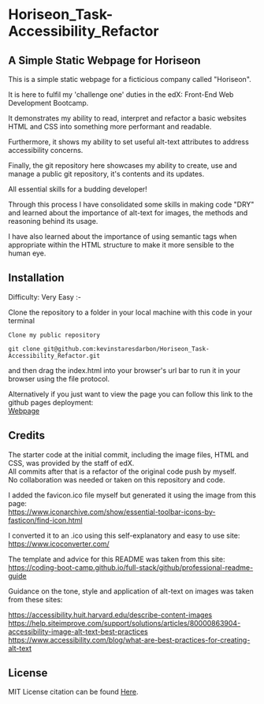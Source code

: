 # Horiseon_Task-Accessibility_Refactor  
  
  
## A Simple Static Webpage for Horiseon  
  
This is a simple static webpage for a ficticious company called "Horiseon".  
  
It is here to fulfil my 'challenge one' duties in the edX: Front-End Web Development Bootcamp.  
  
It demonstrates my ability to read, interpret and refactor a basic websites HTML and CSS into something more
performant and readable.  
  
Furthermore, it shows my ability to set useful alt-text attributes to address accessibility concerns.  
  
Finally, the git repository here showcases my ability to create, use and manage a public git repository, it's contents and its updates.  
  
All essential skills for a budding developer!  
  
Through this process I have consolidated some skills in making code "DRY" and learned about the importance of alt-text for images,
the methods and reasoning behind its usage.  
  
I have also learned about the importance of using semantic tags when appropriate within the HTML structure to make it more sensible to the human eye.  


## Installation

Difficulty: Very Easy :-  
  
Clone the repository to a folder in your local machine with this code in your terminal  
  
```Clone my public repository```  
``` 
git clone git@github.com:kevinstaresdarbon/Horiseon_Task-Accessibility_Refactor.git 
```  
  
and then drag the index.html into your browser's url bar to run it in your browser using the file protocol.  
  
Alternatively if you just want to view the page you can follow this link to the github pages deployment:  
[Webpage](https://kevinstaresdarbon.github.io/Horiseon_Task-Accessibility_Refactor/)  


## Credits

The starter code at the initial commit, including the image files, HTML and CSS, was provided by the staff of edX.  
All commits after that is a refactor of the original code push by myself.  
No collaboration was needed or taken on this repository and code.  
  
I added the favicon.ico file myself but generated it using the image from this page:  
<https://www.iconarchive.com/show/essential-toolbar-icons-by-fasticon/find-icon.html>  
  
I converted it to an .ico using this self-explanatory and easy to use site:  
<https://www.icoconverter.com/>  
  
The template and advice for this README was taken from this site:  
<https://coding-boot-camp.github.io/full-stack/github/professional-readme-guide>  
  
Guidance on the tone, style and application of alt-text on images was taken from these sites:  
  
<https://accessibility.huit.harvard.edu/describe-content-images>  
<https://help.siteimprove.com/support/solutions/articles/80000863904-accessibility-image-alt-text-best-practices>  
<https://www.accessibility.com/blog/what-are-best-practices-for-creating-alt-text>  
  
## License
  
MIT License citation can be found [Here](./LICENSE).  
  
